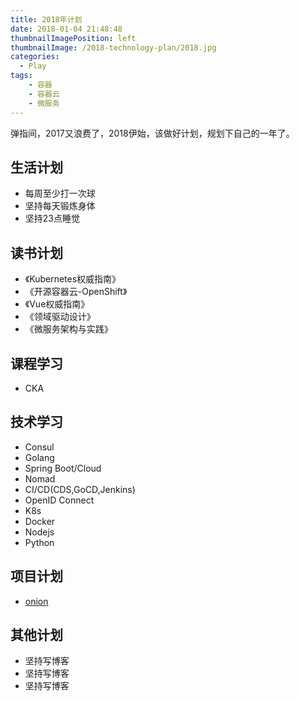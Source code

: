 ```yaml
---
title: 2018年计划
date: 2018-01-04 21:48:48
thumbnailImagePosition: left
thumbnailImage: /2018-technology-plan/2018.jpg
categories: 
  - Play
tags:
    - 容器
    - 容器云
    - 微服务
---
```


弹指间，2017又浪费了，2018伊始，该做好计划，规划下自己的一年了。
<!--more-->

## 生活计划

- 每周至少打一次球
- 坚持每天锻炼身体
- 坚持23点睡觉

## 读书计划
- 《Kubernetes权威指南》
- 《开源容器云-OpenShift》
- 《Vue权威指南》
- 《领域驱动设计》
- 《微服务架构与实践》

## 课程学习
- CKA

## 技术学习
- Consul
- Golang
- Spring Boot/Cloud
- Nomad
- CI/CD(CDS,GoCD,Jenkins)
- OpenID Connect
- K8s
- Docker
- Nodejs
- Python

## 项目计划
- [onion](https://github.com/ycrxun/onion)

## 其他计划
- 坚持写博客
- 坚持写博客
- 坚持写博客